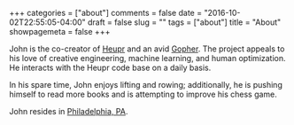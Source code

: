 +++
categories = ["about"]
comments = false
date = "2016-10-02T22:55:05-04:00"
draft = false
slug = ""
tags = ["about"]
title = "About"
showpagemeta = false
+++

John is the co-creator of [Heupr](https://www.producthunt.com/upcoming/heupr)
and an avid [Gopher](https://golang.org/). The project appeals to his love
of creative engineering, machine learning, and human optimization. He interacts
with the Heupr code base on a daily basis.

In his spare time, John enjoys lifting and rowing; additionally, he is pushing
himself to read more books and is attempting to improve his chess game.

John resides in [Philadelphia, PA](/philly).
